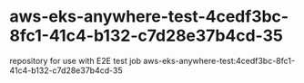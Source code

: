 # aws-eks-anywhere-test-4cedf3bc-8fc1-41c4-b132-c7d28e37b4cd-35
repository for use with E2E test job aws-eks-anywhere-test:4cedf3bc-8fc1-41c4-b132-c7d28e37b4cd-35
